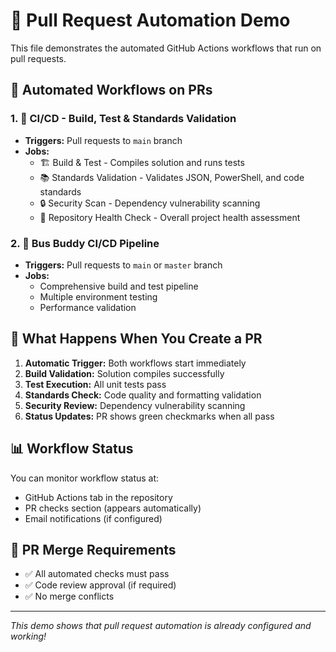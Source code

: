 # 🤖 Pull Request Automation Demo

This file demonstrates the automated GitHub Actions workflows that run on pull requests.

## 🔄 Automated Workflows on PRs

### 1. **🚀 CI/CD - Build, Test & Standards Validation** 
- **Triggers:** Pull requests to `main` branch
- **Jobs:**
  - 🏗️ Build & Test - Compiles solution and runs tests
  - 📚 Standards Validation - Validates JSON, PowerShell, and code standards
  - 🔒 Security Scan - Dependency vulnerability scanning
  - 🏥 Repository Health Check - Overall project health assessment

### 2. **🚌 Bus Buddy CI/CD Pipeline**
- **Triggers:** Pull requests to `main` or `master` branch
- **Jobs:**
  - Comprehensive build and test pipeline
  - Multiple environment testing
  - Performance validation

## 🎯 What Happens When You Create a PR

1. **Automatic Trigger:** Both workflows start immediately
2. **Build Validation:** Solution compiles successfully
3. **Test Execution:** All unit tests pass
4. **Standards Check:** Code quality and formatting validation
5. **Security Review:** Dependency vulnerability scanning
6. **Status Updates:** PR shows green checkmarks when all pass

## 📊 Workflow Status

You can monitor workflow status at:
- GitHub Actions tab in the repository
- PR checks section (appears automatically)
- Email notifications (if configured)

## 🚦 PR Merge Requirements

- ✅ All automated checks must pass
- ✅ Code review approval (if required)
- ✅ No merge conflicts

---
*This demo shows that pull request automation is already configured and working!*
